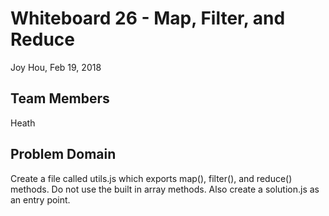 # Whiteboard 26 - Map, Filter, and Reduce
Joy Hou, Feb 19, 2018

## Team Members
Heath

## Problem Domain
Create a file called utils.js which exports map(), filter(), and reduce() methods. Do not use the built in array methods. Also create a solution.js as an entry point.